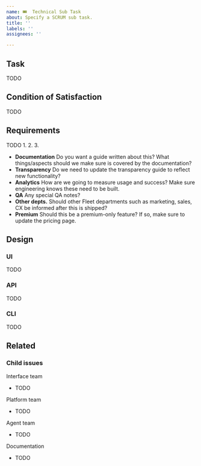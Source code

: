 ```yaml
---
name: 🎟  Technical Sub Task
about: Specify a SCRUM sub task. 
title: ''
labels: ''
assignees: ''

---
```


## Task

TODO
<!-- 
- What needs to be done.
- If this sub-task is part of a user-story, bind it to the Story. Otherwise, provide a reason why this task is necessary. 
-->

## Condition of Satisfaction

TODO
<!--
Describe the conditions that will resolve this issue.
-->

## Requirements
<!-- Describe the required outcomes -->
TODO
1. 
2. 
3. 

<!-- Things we tend to forget about -->
- **Documentation** Do you want a guide written about this? What things/aspects should we make sure is covered by the documentation?
- **Transparency** Do we need to update the transparency guide to reflect new functionality?
- **Analytics** How are we going to measure usage and success? Make sure engineering knows these need to be built.
- **QA** Any special QA notes?
- **Other depts.** Should other Fleet departments such as marketing, sales, CX be informed after this is shipped?
- **Premium** Should this be a premium-only feature? If so, make sure to update the pricing page. 

## Design
### UI

TODO
<!-- Insert the link to the relevant Figma file. Remove this section if there are no changes necessary. -->

### API

TODO
<!-- Specify what changes to the API are required.Remove this section if there are no changes necessary. -->

### CLI

TODO
<!-- Specify what changes to the CLI are required. Remove this section if there are no changes necessary. -->

## Related

<!-- Insert related items such as parent epic or other relevant pieces of informations -->

### Child issues

Interface team
- TODO

Platform team
- TODO

Agent team
- TODO

Documentation
- TODO
